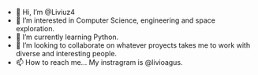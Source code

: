 - 👋 Hi, I’m @Liviuz4
- 👀 I’m interested in Computer Science, engineering and space exploration. 
- 🌱 I’m currently learning Python.
- 💞️ I’m looking to collaborate on whatever proyects takes me to work with diverse and interesting people. 
- 📫 How to reach me... My instragram is @livioagus. 
